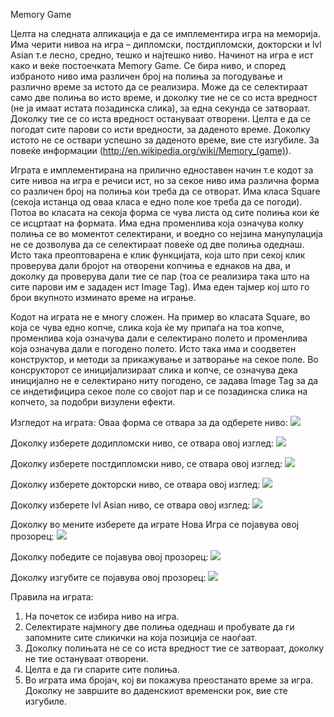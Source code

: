 Memory Game

Целта на следната алпикација е да се имплементира игра на меморија. Има черити нивоа на игра – дипломски, постдипломски, докторски и lvl Asian т.е лесно, средно, тешко и најтешко ниво. Начинот на игра е ист како и веќе постоечката Memory Game. Се бира ниво, и според избраното ниво има различен број на полиња за погодување и различно време за истото да се реализира. Може да се селектираат само две полиња во исто време, и доколку тие не се со иста вредност (не ја имаат истата позадинска слика), за една секунда се затвораат. Доколку тие се со иста вредност остануваат отворени. Целта е да се погодат сите парови со исти вредности, за даденото време. Доколку истото не се оствари успешно за даденото време, вие сте изгубиле. За повеќе информации (http://en.wikipedia.org/wiki/Memory_(game)).


Играта е имплементирана на прилично едноставен начин т.е кодот за сите нивоа на игра е речиси ист, но за секое ниво има различна форма со различен број на полиња кои треба да се отворат. Има класа Square (секоја истанца од оваа класа е едно поле кое треба да се погоди).
Потоа во класата на секоја форма се чува листа од сите полиња кои ќе се исцртаат на формата. Има една променлива која означува колку полиња се во моментот селектирани, и воедно со нејзина манупулација не се дозволува да се селектираат повеќе од две полиња одеднаш. Исто така преоптоварена е клик функцијата, која што при секој клик проверува дали бројот на отворени копчиња е еднаков на два, и доколку да проверува дали тие се пар (тоа се реализира така што на сите парови им е зададен ист Image Tag). Има еден тајмер кој што го брои вкупното изминато време на играње.


Кодот на играта не е многу сложен. На пример во класата Square, во која се чува едно копче, слика која ќе му припаѓа на тоа копче, променлива која означува дали е селектирано полето и променлива која означува дали е погодено полето. Исто така има и соодветен конструктор, и методи за прикажување и затворање на секое поле. Во консрукторот се иницијализираат слика и копче, се означува дека иницијално не е селектирано ниту погодено, се задава Image Tag за да се индетифицира секое поле со својот пар и се позадинска слика на копчето, за подобри визулени ефекти.


Изгледот на играта:
Оваа форма се отвара за да одберете ниво:
<img src="http://prntscr.com/16tge3"/>

Доколку изберете додипломски ниво, се отвара овој изглед:
<img src="http://prntscr.com/16tgri"/>

Доколку изберете постдипломски ниво, се отвара овој изглед:
<img src="http://prntscr.com/16th1m"/>

Доколку изберете докторски ниво, се отвара овој изглед:
<img src="http://prntscr.com/16thei"/>

Доколку изберете lvl Asian ниво, се отвара овој изглед:
<img src="http://prntscr.com/16tg2e"/>

Доколку во мените изберете да играте Нова Игра се појавува овој прозорец:
<img src="http://prntscr.com/16thts"/>

Доколку победите се појавува овој прозорец:
<img src="http://prntscr.com/16tiby"/>

Доколку изгубите се појавува овој прозорец:
<img src="http://prntscr.com/16tirg"/>


Правила на играта:
1.	На почеток се избира ниво на игра.
2.	Селектирате најмногу две полиња одеднаш и пробувате да ги запомните сите сликички на која позиција се наоѓаат.
3.	Доколку полињата не се со иста вредност тие се затвораат, доколку не тие остануваат отворени.
4.	Целта е да ги спарите сите полиња.
5.	 Во играта има бројач, кој ви покажува преостанато време за игра. Доколку не завршите во даденскиот временски рок, вие сте изгубиле.

